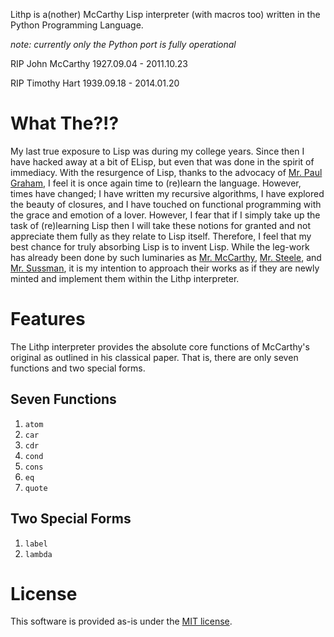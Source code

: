 Lithp is a(nother) McCarthy Lisp interpreter (with macros too) written in the Python Programming Language.

*note: currently only the Python port is fully operational*

RIP John McCarthy 1927.09.04 - 2011.10.23

RIP Timothy Hart 1939.09.18  - 2014.01.20


What The?!?
===========

My last true exposure to Lisp was during my college years.  Since then I have hacked away at a bit of ELisp, but even that was done in the spirit of immediacy.  With the resurgence of Lisp, thanks to the advocacy of [Mr. Paul Graham](http://www.paulgraham.com), I feel it is once again time to (re)learn the language.  However, times have changed; I have written my recursive algorithms, I have explored the beauty of closures, and I have touched on functional programming with the grace and emotion of a lover.  However, I fear that if I simply take up the task of (re)learning Lisp then I will take these notions for granted and not appreciate them fully as they relate to Lisp itself.  Therefore, I feel that my best chance for truly absorbing Lisp is to invent Lisp.  While the leg-work has already been done by such luminaries as [Mr. McCarthy][jmc], [Mr. Steele][steele], and [Mr. Sussman][sussman], it is my intention to approach their works as if they are newly minted and implement them within the Lithp interpreter.

[steele]: http://research.sun.com/people/mybio.php?uid=25706
[jmc]: http://www-formal.stanford.edu/jmc
[sussman]: http://swiss.csail.mit.edu/~gjs

Features
========
The Lithp interpreter provides the absolute core functions of McCarthy's original as outlined in his classical paper.  That is, there are only seven functions and two special forms.

Seven Functions
---------------
1.  `atom`
2.  `car`
3.  `cdr`
4.  `cond`
5.  `cons`
6.  `eq`
7.  `quote`

Two Special Forms
------------------
1. `label`
2. `lambda`

License
=======

This software is provided as-is under the [MIT license](http://opensource.org/licenses/MIT).
